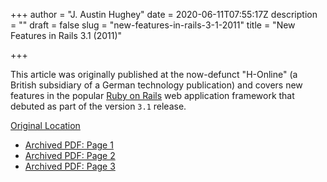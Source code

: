 +++
author = "J. Austin Hughey"
date = 2020-06-11T07:55:17Z
description = ""
draft = false
slug = "new-features-in-rails-3-1-2011"
title = "New Features in Rails 3.1 (2011)"

+++


This article was originally published at the now-defunct "H-Online" (a British subsidiary of a German technology publication) and covers new features in the popular [Ruby on Rails](http://rubyonrails.org/) web application framework that debuted as part of the version `3.1` release.

[Original Location](http://www.h-online.com/open/features/New-features-of-Rails-3-1-1285887.html)

* [Archived PDF: Page 1](https://github.com/jahio/jahio.github.io/blob/master/assets/pdf/rails3.1/1.pdf)
* [Archived PDF: Page 2](https://github.com/jahio/jahio.github.io/blob/master/assets/pdf/rails3.1/2.pdf)
* [Archived PDF: Page 3](https://github.com/jahio/jahio.github.io/blob/master/assets/pdf/rails3.1/3.pdf)

